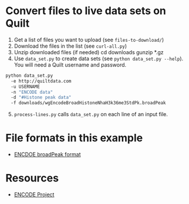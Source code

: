 # Convert files to live data sets on Quilt
1. Get a list of files you want to upload (see `files-to-download/`)
2. Download the files in the list (see `curl-all.py`)
3. Unzip downloaded files (if needed)
        cd downloads
        gunzip *.gz
4. Use `data_set.py` to create data sets (see `python data_set.py --help`).
You will need a Quilt username and password.
```bash
python data_set.py
  -e http://quiltdata.com
  -u USERNAME
  -n "ENCODE data"
  -d "#Histone peak data"
  -f downloads/wgEncodeBroadHistoneNhaH3k36me3StdPk.broadPeak
```
5. `process-lines.py` calls `data_set.py` on each line of an input file.


# File formats in this example
* [ENCDOE broadPeak format](https://genome.ucsc.edu/FAQ/FAQformat.html#format13)

# Resources
* [ENCODE Project](https://www.encodeproject.org/)
